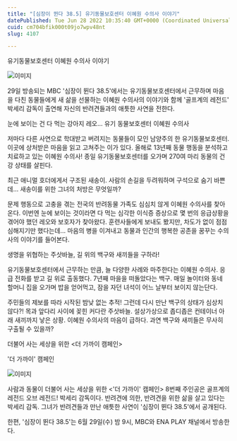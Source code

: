 ```yaml
---
title: "[심장이 뛴다 38.5] 유기동물보호센터 이혜원 수의사 이야기"
datePublished: Tue Jun 28 2022 10:35:40 GMT+0000 (Coordinated Universal Time)
cuid: cm704bfik000t09jo7wpv48nt
slug: 4107

---
```



유기동물보호센터 이혜원 수의사 이야기

![이미지](https://cdn.hashnode.com/res/hashnode/image/upload/v1739256333844/77b15d93-3107-42b2-8395-efe3b3d62121.jpeg)

29일 방송되는 MBC '심장이 뛴다 38.5'에서는 유기동물보호센터에서 근무하며 마음을 다친 동물들에게 새 삶을 선물하는 이혜원 수의사의 이야기와 함께 '골프계의 레전드' 박세리 감독이 출연해 자신의 반려견들과의 애틋한 사연을 전한다.

눈에 보이는 건 다 먹는 강아지 레오... 유기 동물보호센터 이혜원 수의사

저마다 다른 사연으로 학대받고 버려지는 동물들이 모인 남양주의 한 유기동물보호센터. 이곳에 상처받은 마음을 읽고 고쳐주는 이가 있다. 올해로 13년째 동물 행동을 분석하고 치료하고 있는 이혜원 수의사! 종일 유기동물보호센터를 오가며 270여 마리 동물의 건강 상태를 살핀다.

최근 애니멀 호더에게서 구조된 새송이. 사람의 손길을 두려워하며 구석으로 숨기 바쁜데... 새송이를 위한 그녀의 처방은 무엇일까?

문제 행동으로 고충을 겪는 전국의 반려동물 가족도 심심치 않게 이혜원 수의사를 찾아온다. 이번엔 눈에 보이는 것이라면 다 먹는 심각한 이식증 증상으로 몇 번의 응급상황을 겪어야 했던 레오와 보호자가 찾아왔다. 훈련사들에게 보내도 봤지만, 차도가 없이 점점 심해지기만 했다는데... 마음의 병을 이겨내고 동물과 인간의 행복한 공존을 꿈꾸는 수의사의 이야기를 들어본다.

생명을 위협하는 주삿바늘, 길 위의 백구와 새끼들을 구하라!

유기동물보호센터에서 근무하는 만큼, 늘 다양한 사례와 마주한다는 이혜원 수의사. 응급 전화를 받고 길 위로 출동했다. 7년째 마을을 떠돌았다는 백구. 매일 놀이터와 동네 할머니 집을 오가며 밥을 얻어먹고, 잠을 자던 녀석이 어느 날부터 보이지 않는단다.

주민들의 제보를 따라 시작된 밤낮 없는 추적! 그런데 다시 만난 백구의 상태가 심상치 않다?! 목과 앞다리 사이에 꽂힌 커다란 주삿바늘. 설상가상으로 좁디좁은 컨테이너 아래 새끼까지 낳은 상황. 이혜원 수의사의 마음이 급하다. 과연 백구와 새끼들은 무사히 구출될 수 있을까?

더불어 사는 세상을 위한 <더 가까이 캠페인>

'더 가까이' 캠페인

![이미지](https://cdn.hashnode.com/res/hashnode/image/upload/v1739256336175/1a9c0db8-a111-4f9c-8968-f7b589129a34.jpeg)

사람과 동물이 더불어 사는 세상을 위한 <'더 가까이' 캠페인> 8번째 주인공은 골프계의 레전드 오브 레전드! 박세리 감독이다. 반려견에 의한, 반려견을 위한 삶을 살고 있다는 박세리 감독. 그녀가 반려견들과 만난 애틋한 사연이 '심장이 뛴다 38.5'에서 공개된다.

한편, '심장이 뛴다 38.5'는 6월 29일(수) 밤 9시, MBC와 ENA PLAY 채널에서 방송한다.